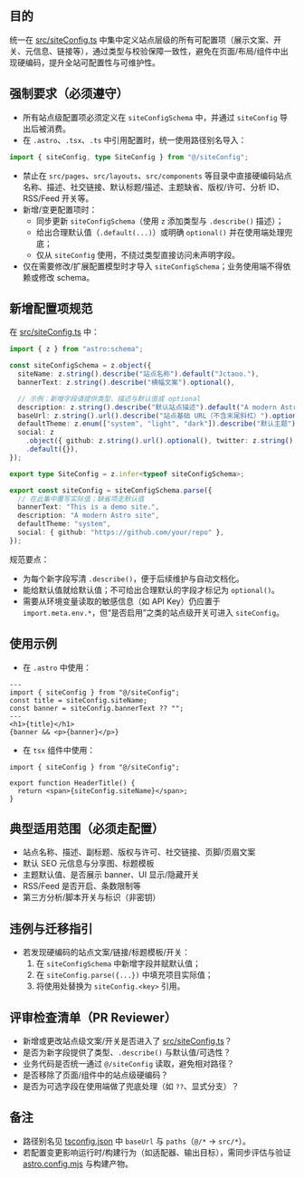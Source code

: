 ## 目的

统一在 [src/siteConfig.ts](mdc:src/siteConfig.ts) 中集中定义站点层级的所有可配置项（展示文案、开关、元信息、链接等），通过类型与校验保障一致性，避免在页面/布局/组件中出现硬编码，提升全站可配置性与可维护性。

## 强制要求（必须遵守）

- 所有站点级配置项必须定义在 `siteConfigSchema` 中，并通过 `siteConfig` 导出后被消费。
- 在 `.astro`、`.tsx`、`.ts` 中引用配置时，统一使用路径别名导入：

```ts
import { siteConfig, type SiteConfig } from "@/siteConfig";
```

- 禁止在 `src/pages`、`src/layouts`、`src/components` 等目录中直接硬编码站点名称、描述、社交链接、默认标题/描述、主题缺省、版权/许可、分析 ID、RSS/Feed 开关等。
- 新增/变更配置项时：
  - 同步更新 `siteConfigSchema`（使用 `z` 添加类型与 `.describe()` 描述）；
  - 给出合理默认值（`.default(...)`）或明确 `optional()` 并在使用端处理兜底；
  - 仅从 `siteConfig` 使用，不绕过类型直接访问未声明字段。
- 仅在需要修改/扩展配置模型时才导入 `siteConfigSchema`；业务使用端不得依赖或修改 schema。

## 新增配置项规范

在 [src/siteConfig.ts](mdc:src/siteConfig.ts) 中：

```ts
import { z } from "astro:schema";

const siteConfigSchema = z.object({
  siteName: z.string().describe("站点名称").default("Jctaoo."),
  bannerText: z.string().describe("横幅文案").optional(),

  // 示例：新增字段请提供类型、描述与默认值或 optional
  description: z.string().describe("默认站点描述").default("A modern Astro site"),
  baseUrl: z.string().url().describe("站点基础 URL（不含末尾斜杠）").optional(),
  defaultTheme: z.enum(["system", "light", "dark"]).describe("默认主题").default("system"),
  social: z
    .object({ github: z.string().url().optional(), twitter: z.string().url().optional() })
    .default({}),
});

export type SiteConfig = z.infer<typeof siteConfigSchema>;

export const siteConfig = siteConfigSchema.parse({
  // 在此集中覆写实际值；缺省项走默认值
  bannerText: "This is a demo site.",
  description: "A modern Astro site",
  defaultTheme: "system",
  social: { github: "https://github.com/your/repo" },
});
```

规范要点：

- 为每个新字段写清 `.describe()`，便于后续维护与自动文档化。
- 能给默认值就给默认值；不可给出合理默认的字段才标记为 `optional()`。
- 需要从环境变量读取的敏感信息（如 API Key）仍应置于 `import.meta.env.*`，但“是否启用”之类的站点级开关可进入 `siteConfig`。

## 使用示例

- 在 `.astro` 中使用：

```astro
---
import { siteConfig } from "@/siteConfig";
const title = siteConfig.siteName;
const banner = siteConfig.bannerText ?? "";
---
<h1>{title}</h1>
{banner && <p>{banner}</p>}
```

- 在 `tsx` 组件中使用：

```tsx
import { siteConfig } from "@/siteConfig";

export function HeaderTitle() {
  return <span>{siteConfig.siteName}</span>;
}
```

## 典型适用范围（必须走配置）

- 站点名称、描述、副标题、版权与许可、社交链接、页脚/页眉文案
- 默认 SEO 元信息与分享图、标题模板
- 主题默认值、是否展示 banner、UI 显示/隐藏开关
- RSS/Feed 是否开启、条数限制等
- 第三方分析/脚本开关与标识（非密钥）

## 违例与迁移指引

- 若发现硬编码的站点文案/链接/标题模板/开关：
  1) 在 `siteConfigSchema` 中新增字段并赋默认值；
  2) 在 `siteConfig.parse({...})` 中填充项目实际值；
  3) 将使用处替换为 `siteConfig.<key>` 引用。

## 评审检查清单（PR Reviewer）

- 新增或更改站点级文案/开关是否进入了 [src/siteConfig.ts](mdc:src/siteConfig.ts)？
- 是否为新字段提供了类型、`.describe()` 与默认值/可选性？
- 业务代码是否统一通过 `@/siteConfig` 读取，避免相对路径？
- 是否移除了页面/组件中的站点级硬编码？
- 是否为可选字段在使用端做了兜底处理（如 `??`、显式分支）？

## 备注

- 路径别名见 [tsconfig.json](mdc:tsconfig.json) 中 `baseUrl` 与 `paths`（`@/*` → `src/*`）。
- 若配置变更影响运行时/构建行为（如适配器、输出目标），需同步评估与验证 [astro.config.mjs](mdc:astro.config.mjs) 与构建产物。